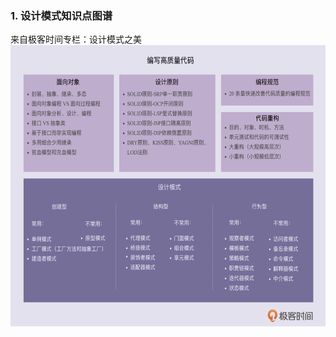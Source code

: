### 1. 设计模式知识点图谱
来自极客时间专栏：设计模式之美
<img src="https://raw.githubusercontent.com/wubuwei/backend_image/master/设计模式.png" alt="设计模式知识点图谱" width="600" height="450" />